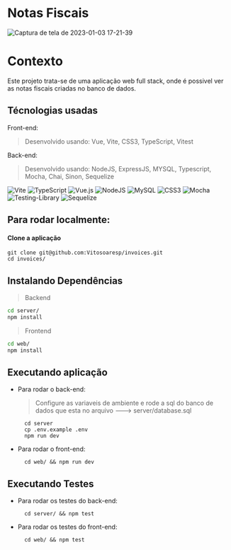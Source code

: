 # Notas Fiscais               

![Captura de tela de 2023-01-03 17-21-39](https://user-images.githubusercontent.com/23152592/210440394-ca4d8c3f-32dd-45a1-ac50-553bff1990bd.png)

# Contexto
  Este projeto trata-se de uma aplicação web full stack, onde é possivel ver as notas fiscais criadas no banco de dados.
                        
## Técnologias usadas

Front-end:
> Desenvolvido usando: Vue, Vite, CSS3, TypeScript, Vitest

Back-end:
> Desenvolvido usando: NodeJS, ExpressJS, MYSQL, Typescript, Mocha, Chai, Sinon, Sequelize

![Vite](https://img.shields.io/badge/vite-%23646CFF.svg?style=for-the-badge&logo=vite&logoColor=white)
![TypeScript](https://img.shields.io/badge/typescript-%23007ACC.svg?style=for-the-badge&logo=typescript&logoColor=white)
![Vue.js](https://img.shields.io/badge/vuejs-%2335495e.svg?style=for-the-badge&logo=vuedotjs&logoColor=%234FC08D)
![NodeJS](https://img.shields.io/badge/node.js-6DA55F?style=for-the-badge&logo=node.js&logoColor=white)
![MySQL](https://img.shields.io/badge/mysql-%2300f.svg?style=for-the-badge&logo=mysql&logoColor=white)
![CSS3](https://img.shields.io/badge/css3-%231572B6.svg?style=for-the-badge&logo=css3&logoColor=white)
![Mocha](https://img.shields.io/badge/-mocha-%238D6748?style=for-the-badge&logo=mocha&logoColor=white)
![Testing-Library](https://img.shields.io/badge/-TestingLibrary-%23E33332?style=for-the-badge&logo=testing-library&logoColor=white)
![Sequelize](https://img.shields.io/badge/Sequelize-52B0E7?style=for-the-badge&logo=Sequelize&logoColor=white)

## Para rodar localmente:

#### Clone a aplicação

```
git clone git@github.com:Vitosoaresp/invoices.git
cd invoices/
```

## Instalando Dependências

> Backend
```bash
cd server/ 
npm install
``` 
> Frontend
```bash
cd web/
npm install
``` 
## Executando aplicação

* Para rodar o back-end:

  > Configure as variaveis de ambiente e rode a sql do banco de dados que esta no arquivo ---> server/database.sql

  ```
    cd server
    cp .env.example .env
    npm run dev
  ```

* Para rodar o front-end:

  ```
    cd web/ && npm run dev
  ```

## Executando Testes

* Para rodar os testes do back-end:

  ```
    cd server/ && npm test
  ```
* Para rodar os testes do front-end:

  ```
    cd web/ && npm test
  ```
